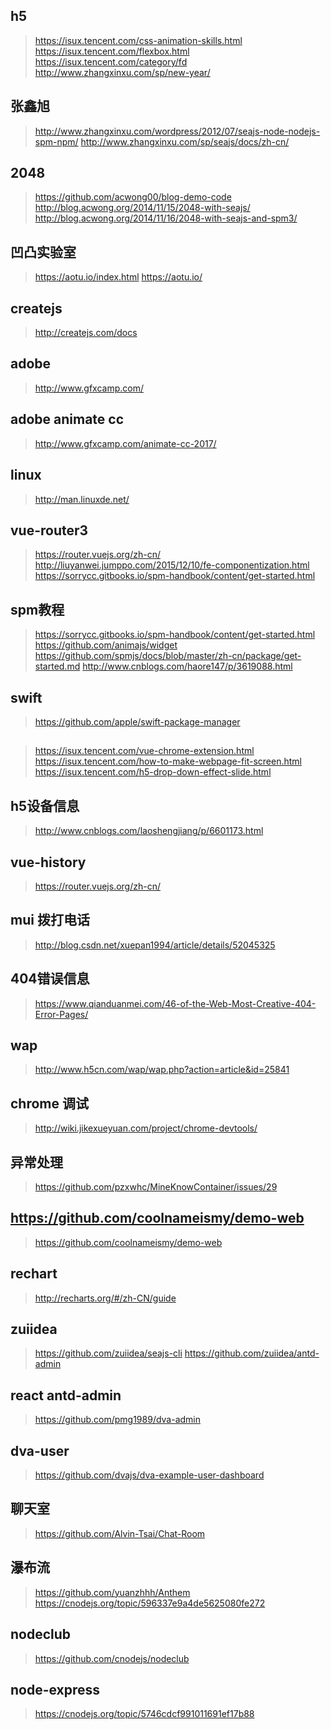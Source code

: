 ## h5
> https://isux.tencent.com/css-animation-skills.html
> https://isux.tencent.com/flexbox.html
> https://isux.tencent.com/category/fd
> http://www.zhangxinxu.com/sp/new-year/
## 张鑫旭
> http://www.zhangxinxu.com/wordpress/2012/07/seajs-node-nodejs-spm-npm/
> http://www.zhangxinxu.com/sp/seajs/docs/zh-cn/
## 2048
> https://github.com/acwong00/blog-demo-code
> http://blog.acwong.org/2014/11/15/2048-with-seajs/
> http://blog.acwong.org/2014/11/16/2048-with-seajs-and-spm3/
## 凹凸实验室
> https://aotu.io/index.html
> https://aotu.io/
## createjs
> http://createjs.com/docs
## adobe
> http://www.gfxcamp.com/
## adobe animate cc
> http://www.gfxcamp.com/animate-cc-2017/
## linux
> http://man.linuxde.net/
## vue-router3
> https://router.vuejs.org/zh-cn/
> http://liuyanwei.jumppo.com/2015/12/10/fe-componentization.html
> https://sorrycc.gitbooks.io/spm-handbook/content/get-started.html
## spm教程
> https://sorrycc.gitbooks.io/spm-handbook/content/get-started.html
> https://github.com/animajs/widget
> https://github.com/spmjs/docs/blob/master/zh-cn/package/get-started.md
> http://www.cnblogs.com/haore147/p/3619088.html
## swift
> https://github.com/apple/swift-package-manager
##
> https://isux.tencent.com/vue-chrome-extension.html
> https://isux.tencent.com/how-to-make-webpage-fit-screen.html
> https://isux.tencent.com/h5-drop-down-effect-slide.html
## h5设备信息
> http://www.cnblogs.com/laoshengjiang/p/6601173.html
## vue-history
> https://router.vuejs.org/zh-cn/
## mui 拨打电话
> http://blog.csdn.net/xuepan1994/article/details/52045325
## 404错误信息
> https://www.qianduanmei.com/46-of-the-Web-Most-Creative-404-Error-Pages/
## wap
> http://www.h5cn.com/wap/wap.php?action=article&id=25841
## chrome 调试
> http://wiki.jikexueyuan.com/project/chrome-devtools/
## 异常处理
> https://github.com/pzxwhc/MineKnowContainer/issues/29
## https://github.com/coolnameismy/demo-web
> https://github.com/coolnameismy/demo-web
## rechart
> http://recharts.org/#/zh-CN/guide
## zuiidea
> https://github.com/zuiidea/seajs-cli
> https://github.com/zuiidea/antd-admin
## react antd-admin
> https://github.com/pmg1989/dva-admin
## dva-user
> https://github.com/dvajs/dva-example-user-dashboard
## 聊天室
> https://github.com/Alvin-Tsai/Chat-Room
## 瀑布流
> https://github.com/yuanzhhh/Anthem
> https://cnodejs.org/topic/596337e9a4de5625080fe272
## nodeclub
> https://github.com/cnodejs/nodeclub
## node-express
> https://cnodejs.org/topic/5746cdcf991011691ef17b88

